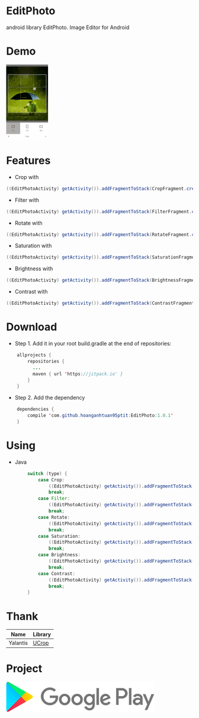 # EditPhoto

android library EditPhoto. Image Editor for Android

# Demo

[<img src="/store/Gif.gif">](https://play.google.com/store/apps/details?id=com.hoanganhtuan95ptit.camdoc_business) 


# ️Features 
* Crop with 
```java
((EditPhotoActivity) getActivity()).addFragmentToStack(CropFragment.create(inputUrl, this));
```
* Filter with 
```java
((EditPhotoActivity) getActivity()).addFragmentToStack(FilterFragment.create(inputUrl, this));
```
* Rotate with 
```java
((EditPhotoActivity) getActivity()).addFragmentToStack(RotateFragment.create(inputUrl, this));
```
* Saturation with 
```java
((EditPhotoActivity) getActivity()).addFragmentToStack(SaturationFragment.create(inputUrl, this));
```
* Brightness with 
```java
((EditPhotoActivity) getActivity()).addFragmentToStack(BrightnessFragment.create(inputUrl, this));
```
* Contrast with 
```java
((EditPhotoActivity) getActivity()).addFragmentToStack(ContrastFragment.create(inputUrl, this));
```


# Download

* Step 1. Add it in your root build.gradle at the end of repositories:
```java
    allprojects {
        repositories {
          ...
          maven { url 'https://jitpack.io' }
        }
    }
```
* Step 2. Add the dependency
```java
    dependencies {
        compile 'com.github.hoanganhtuan95ptit:EditPhoto:1.0.1'
    }
```

# Using

* Java

```java
        switch (type) {
            case Crop:
                ((EditPhotoActivity) getActivity()).addFragmentToStack(CropFragment.create(inputUrl, this));
                break;
            case Filter:
                ((EditPhotoActivity) getActivity()).addFragmentToStack(FilterFragment.create(inputUrl, this));
                break;
            case Rotate:
                ((EditPhotoActivity) getActivity()).addFragmentToStack(RotateFragment.create(inputUrl, this));
                break;
            case Saturation:
                ((EditPhotoActivity) getActivity()).addFragmentToStack(SaturationFragment.create(inputUrl, this));
                break;
            case Brightness:
                ((EditPhotoActivity) getActivity()).addFragmentToStack(BrightnessFragment.create(inputUrl, this));
                break;
            case Contrast:
                ((EditPhotoActivity) getActivity()).addFragmentToStack(ContrastFragment.create(inputUrl, this));
                break;
        }
```
# Thank 

 Name | Library
------------ | -------------
Yalantis | [UCrop](https://github.com/Yalantis/uCrop) 


# Project


[<img src="/store/Store.png">](https://play.google.com/store/apps/details?id=com.hoanganhtuan95ptit.camdoc_business)

